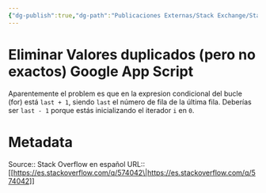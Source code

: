 ```yaml
---
{"dg-publish":true,"dg-path":"Publicaciones Externas/Stack Exchange/Stack Overflow en español/es.stackoverflow.com-574042.md","permalink":"/publicaciones-externas/stack-exchange/stack-overflow-en-espanol/es-stackoverflow-com-574042/","title":"Eliminar Valores duplicados (pero no exactos) Google App Script","hide":true,"noteIcon":"\"0\"","created":"2024-04-03T12:49:10.507-06:00","updated":"2024-04-05T16:43:58.041-06:00"}
---
```


# Eliminar Valores duplicados (pero no exactos) Google App Script

Aparentemente el problem es que en la expresion condicional del bucle (for) está `last + 1`, siendo `last` el número de fila de la última fila. Deberías ser `last - 1` porque estás inicializando el iterador `i` en `0`.



# Metadata
Source:: Stack Overflow en español
URL:: [[https://es.stackoverflow.com/q/574042\|https://es.stackoverflow.com/q/574042]]

